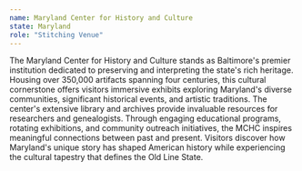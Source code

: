```yaml
---
name: Maryland Center for History and Culture 
state: Maryland 
role: "Stitching Venue"
---
```


The Maryland Center for History and Culture stands as Baltimore's premier institution dedicated to preserving and interpreting the state's rich heritage. Housing over 350,000 artifacts spanning four centuries, this cultural cornerstone offers visitors immersive exhibits exploring Maryland's diverse communities, significant historical events, and artistic traditions. The center's extensive library and archives provide invaluable resources for researchers and genealogists. Through engaging educational programs, rotating exhibitions, and community outreach initiatives, the MCHC inspires meaningful connections between past and present. Visitors discover how Maryland's unique story has shaped American history while experiencing the cultural tapestry that defines the Old Line State.
